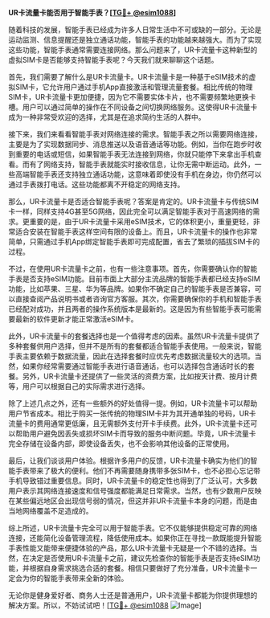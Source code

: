 **UR卡流量卡能否用于智能手表？[[TG💪+ @esim1088](https://t.me/s/esim1088)]**

随着科技的发展，智能手表已经成为许多人日常生活中不可或缺的一部分。无论是运动监测、信息提醒还是独立通话功能，智能手表的功能越来越强大。而为了实现这些功能，智能手表通常需要连接网络。那么问题来了，UR卡流量卡这种新型的虚拟SIM卡是否能够支持智能手表呢？今天我们就来聊聊这个话题。

首先，我们需要了解什么是UR卡流量卡。UR卡流量卡是一种基于eSIM技术的虚拟SIM卡，它允许用户通过手机App直接激活和管理流量套餐。相比传统的物理SIM卡，UR卡流量卡更加便捷，因为它不需要实体卡片，也不需要频繁地更换卡槽。用户可以通过简单的操作在不同设备之间切换网络服务。这使得UR卡流量卡成为一种非常受欢迎的选择，尤其是在追求简约生活的人群中。

接下来，我们来看看智能手表对网络连接的需求。智能手表之所以需要网络连接，主要是为了实现数据同步、消息推送以及语音通话等功能。例如，当你在跑步时收到重要的电话或短信，如果智能手表无法连接到网络，你就只能停下来拿出手机查看。而有了网络支持，智能手表就能实时接收信息，让你无需中断运动。此外，一些高端智能手表还支持独立通话功能，这意味着即使没有手机在身边，你仍然可以通过手表拨打电话。这些功能都离不开稳定的网络支持。

那么，UR卡流量卡是否适合智能手表呢？答案是肯定的。UR卡流量卡与传统SIM卡一样，同样支持4G甚至5G网络，因此完全可以满足智能手表对于高速网络的需求。更重要的是，由于UR卡流量卡采用eSIM技术，它的体积更小，重量更轻，非常适合安装在智能手表这样空间有限的设备上。而且，UR卡流量卡的操作也非常简单，只需通过手机App绑定智能手表即可完成配置，省去了繁琐的插拔SIM卡的过程。

不过，在使用UR卡流量卡之前，也有一些注意事项。首先，你需要确认你的智能手表是否支持eSIM功能。目前市面上大部分主流品牌的智能手表都已经支持eSIM功能，比如苹果、三星、华为等品牌。如果你不确定自己的智能手表是否兼容，可以直接查阅产品说明书或者咨询官方客服。其次，你需要确保你的手机和智能手表已经配对成功，并且两者的操作系统版本是最新的。这是因为有些智能手表可能需要最新的软件更新才能正常激活eSIM卡。

此外，UR卡流量卡的套餐选择也是一个值得考虑的因素。虽然UR卡流量卡提供了多种套餐供用户选择，但并不是所有的套餐都适合智能手表使用。一般来说，智能手表主要依赖于数据流量，因此在选择套餐时应优先考虑数据流量较大的选项。当然，如果你经常需要通过智能手表进行语音通话，也可以选择包含通话时长的套餐。另外，UR卡流量卡还提供了一些灵活的资费方案，比如按天计费、按月计费等，用户可以根据自己的实际需求进行选择。

除了上述几点之外，还有一些额外的好处值得一提。例如，UR卡流量卡可以帮助用户节省成本。相比于购买一张传统的物理SIM卡并为其开通单独的号码，UR卡流量卡的费用通常更低廉，且无需额外支付开卡手续费。此外，UR卡流量卡还可以帮助用户避免因丢失或损坏SIM卡而导致的服务中断问题。毕竟，UR卡流量卡完全存储在设备内部，即使设备丢失，也不会影响其他设备的正常使用。

最后，让我们谈谈用户体验。根据许多用户的反馈，UR卡流量卡确实为他们的智能手表带来了极大的便利。他们不再需要随身携带多张SIM卡，也不必担心忘记带手机导致错过重要信息。同时，UR卡流量卡的稳定性也得到了广泛认可，大多数用户表示其网络连接速度和信号强度都能满足日常需求。当然，也有少数用户反映在某些偏远地区会出现信号弱的情况，但这并非UR卡流量卡本身的问题，而是由当地网络覆盖不足造成的。

综上所述，UR卡流量卡完全可以用于智能手表。它不仅能够提供稳定可靠的网络连接，还能简化设备管理流程，降低使用成本。如果你正在寻找一款既能提升智能手表性能又能带来便捷体验的产品，那么UR卡流量卡无疑是一个不错的选择。当然，在决定是否使用UR卡流量卡之前，建议先检查你的智能手表是否支持eSIM功能，并根据自身需求挑选合适的套餐。相信只要做好了充分准备，UR卡流量卡一定会为你的智能手表带来全新的体验。

无论你是健身爱好者、商务人士还是普通用户，UR卡流量卡都能为你提供理想的解决方案。所以，不妨试试吧！[[TG💪+ @esim1088](https://t.me/s/esim1088) ![Image](https://i.postimg.cc/4NQfJmqS/Snipaste-2025-05-13-00-14-12.png)]